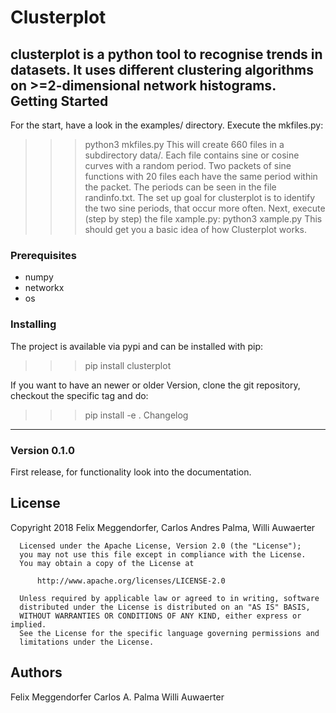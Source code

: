 Clusterplot
===========
**clusterplot** is a python tool to recognise trends in datasets. It uses different clustering algorithms on >=2-dimensional network histograms. 
Getting Started
---------------
For the start, have a look in the examples/ directory. Execute the mkfiles.py:
>>> python3 mkfiles.py
This will create 660 files in a subdirectory data/. Each file contains sine or cosine curves with a random period.
Two packets of sine functions with 20 files each have the same period within the packet. The periods can be seen in the file randinfo.txt. The set up goal for clusterplot is to identify the two sine periods, that occur more often.
Next, execute (step by step) the file xample.py:
>>>python3 xample.py
This should get you a basic idea of how Clusterplot works.

### Prerequisites
- numpy
- networkx
- os

### Installing
The project is available via pypi and can be installed with pip:
>>> pip install clusterplot

If you want to have an newer or older Version, clone the git repository, checkout the specific tag and do:
>>> pip install -e .
Changelog
---------
### Version 0.1.0
First release, for functionality look into the documentation.

License
-------
   Copyright 2018 Felix Meggendorfer, Carlos Andres Palma, Willi Auwaerter

      Licensed under the Apache License, Version 2.0 (the "License");
      you may not use this file except in compliance with the License.
      You may obtain a copy of the License at

          http://www.apache.org/licenses/LICENSE-2.0

      Unless required by applicable law or agreed to in writing, software
      distributed under the License is distributed on an "AS IS" BASIS,
      WITHOUT WARRANTIES OR CONDITIONS OF ANY KIND, either express or implied.
      See the License for the specific language governing permissions and
      limitations under the License.


Authors
-------
Felix Meggendorfer
Carlos A. Palma
Willi Auwaerter

